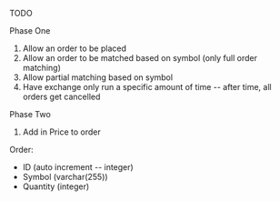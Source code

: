 TODO

Phase One
1. Allow an order to be placed
2. Allow an order to be matched based on symbol (only full order matching)
3. Allow partial matching based on symbol
4. Have exchange only run a specific amount of time -- after time, all orders get cancelled

Phase Two
1. Add in Price to order

Order:
- ID          (auto increment -- integer)
- Symbol      (varchar(255))
- Quantity    (integer)

